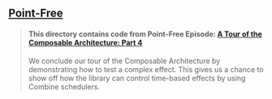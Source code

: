 ## [Point-Free](https://www.pointfree.co)

> #### This directory contains code from Point-Free Episode: [A Tour of the Composable Architecture: Part 4](https://www.pointfree.co/episodes/ep103-a-tour-of-the-composable-architecture-part-4)
>
> We conclude our tour of the Composable Architecture by demonstrating how to test a complex effect. This gives us a chance to show off how the library can control time-based effects by using Combine schedulers.

